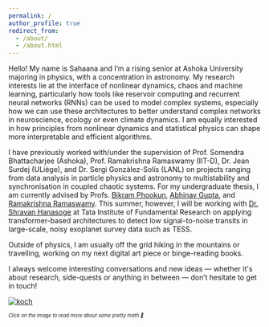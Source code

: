 ```yaml
---
permalink: /
author_profile: true
redirect_from: 
  - /about/
  - /about.html
---
```


Hello! My name is Sahaana and I’m a rising senior at Ashoka University majoring in physics, with a concentration in astronomy. My research interests lie at the interface of nonlinear dynamics, chaos and machine learning, particularly how tools like reservoir computing and recurrent neural networks (RNNs) can be used to model complex systems, especially how we can use these architectures to better understand complex networks in neuroscience, ecology or even climate dynamics. I am equally interested in how principles from nonlinear dynamics and statistical physics can shape more interpretable and efficient algorithms.

I have previously worked with/under the supervision of Prof. Somendra Bhattacharjee (Ashoka), Prof. Ramakrishna Ramaswamy (IIT-D), Dr. Jean Surdej (ULiège), and Dr. Sergi Gonzàlez-Solís (LANL) on projects ranging from data analysis in particle physics and astronomy to multistability and synchronisation in coupled chaotic systems. For my undergraduate thesis, I am currently advised by Profs. [Bikram Phookun](https://www.ashoka.edu.in/profile/bikram-phookun/), [Abhinav Gupta](https://www.ststephens.edu/department-of-physics/dr-abhinav-gupta/), and [Ramakrishna Ramaswamy](https://loopynoodle.github.io/ramramaswamy.org). This summer, however, I will be working with [Dr. Shravan Hanasoge](https://www.tifr.res.in/seismo/people.html) at Tata Institute of Fundamental Research on applying transformer-based architectures to detect low signal-to-noise transits in large-scale, noisy exoplanet survey data such as TESS.

Outside of physics, I am usually off the grid hiking in the mountains or travelling, working on my next digital art piece or binge-reading books.

I always welcome interesting conversations and new ideas — whether it's about research, side-quests or anything in between — don’t hesitate to get in touch!

[![koch](https://github.com/user-attachments/assets/bf712572-353c-4455-a46b-6dfeb949dec5)](https://en.wikipedia.org/wiki/Koch_snowflake)

<sup><sub>*Click on the image to read more about some pretty math 🔎*</sub></sup>
